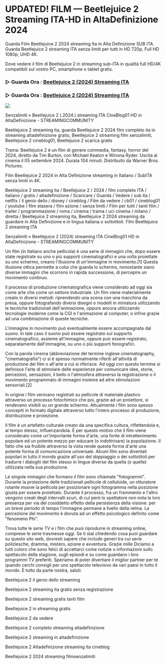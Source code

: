 # UPDATED! FILM — Beetlejuice 2 Streaming ITA-HD in AltaDefinizione 2024

Guarda Film Beetlejuice 2 2024 streaming Ita in Alta Definizione SUB ITA. Guarda Beetlejuice 2 streaming ITA senza limiti per tutti in HD 720p, Full HD 1080p, UHD 4K.

Dove vedere il film di Beetlejuice 2 in streaming sub-ITA in qualità full HD/4K compatibili sul vostro PC, smartphone o tablet gratis.

### ▷ Guarda Ora : [Beetlejuice 2 (2024) Streaming ITA](https://t.co/ine3RytYiw)

### ▷ Guarda Ora : [Beetlejuice 2 (2024) Streaming ITA](https://t.co/ine3RytYiw)

<p dir="auto"><a href="https://t.co/ine3RytYiw" title="PLAYHD" rel="nofollow"><img src="https://i.imgur.com/jhNGoEt.gif" style="max-width: 100%;"></a></p>

Senzalimiti » Beetlejuice 2 (.2024.) streaming ITA CineBlog01 HD in AltaDefinizione - STREAMINGCOMMUNITY

Beetlejuice 2 streaming ita, guarda Beetlejuice 2 2024 film completo ita in streaming altadefinizione gratis, Beetlejuice 2 streaming film senzalimiti, Beetlejuice 2 cineblog01, Beetlejuice 2 scarica gratis

Trama: Beetlejuice 2 è un film di genere commedia, fantasy, horror del 2024, diretto da Tim Burton, con Michael Keaton e Winona Ryder. Uscita al cinema il 05 settembre 2024. Durata 104 minuti. Distribuito da Warner Bros. Pictures.

Film Beetlejuice 2 2024 in Alta Definizione streaming in Italiano / SubITA senza limiti in 4K.

Beetlejuice 2 streaming ita / Beetlejuice 2 / 2024 / film completo ITA / italiano / gratis / altadefinizione / Scaricare / Guarda / Vedere / sub ita / netflix / il genio dello / disney / cineblog / Film da vedere / cb01 / cineblog01 / youtube / film stasera / film azione / senza limiti / Film per tutti / tanti film / trailer / programmazione / roma / cinema / trama / uci cinema / milano / diretta / Beetlejuice 2 streaming ita, Beetlejuice 2 2024 streaming da guardare in Alta Definizione e in lingua italiana o sottotitoli. Film Beetlejuice 2 streaming ITA

Senzalimiti » Beetlejuice 2 (2024) streaming ITA CineBlog01 HD in AltaDefinizione - STREAMINGCOMMUNITY

Un film (in Italiano anche pellicola) è una serie di immagini che, dopo essere state registrate su uno o più supporti cinematografici e una volta proiettate su uno schermo, creano l'illusione di un'immagine in movimento.[1] Questa illusione ottica permette a colui che guarda lo schermo, nonostante siano diverse immagini che scorrono in rapida successione, di percepire un movimento continuo.

Il processo di produzione cinematografica viene considerato ad oggi sia come arte che come un settore industriale. Un film viene materialmente creato in diversi metodi: riprendendo una scena con una macchina da presa, oppure fotografando diversi disegni o modelli in miniatura utilizzando le tecniche tradizionali dell'animazione, oppure ancora utilizzando tecnologie moderne come la CGI e l'animazione al computer, o infine grazie ad una combinazione di queste tecniche.

L'immagine in movimento può eventualmente essere accompagnata dal suono. In tale caso il suono può essere registrato sul supporto cinematografico, assieme all'immagine, oppure può essere registrato, separatamente dall'immagine, su uno o più supporti fonografici.

Con la parola cinema (abbreviazione del termine inglese cinematography, "cinematografia") ci si è spesso normalmente riferiti all'attività di produzione dei film o all'arte a cui si riferisce. Ad oggi con questo termine si definisce l'arte di stimolare delle esperienze per comunicare idee, storie, percezioni, sensazioni, il bello o l'atmosfera attraverso la registrazione o il movimento programmato di immagini insieme ad altre stimolazioni sensoriali.[2]

In origine i film venivano registrati su pellicole di materiale plastico attraverso un processo fotochimico che poi, grazie ad un proiettore, si rendevano visibili su un grande schermo. Attualmente i film sono spesso concepiti in formato digitale attraverso tutto l'intero processo di produzione, distribuzione e proiezione.

Il film è un artefatto culturale creato da una specifica cultura, riflettendola e, al tempo stesso, influenzandola. È per questo motivo che il film viene considerato come un'importante forma d'arte, una fonte di intrattenimento popolare ed un potente mezzo per educare (o indottrinare) la popolazione. Il fatto che sia fruibile attraverso la vista rende questa forma d'arte una potente forma di comunicazione universale. Alcuni film sono diventati popolari in tutto il mondo grazie all'uso del doppiaggio o dei sottotitoli per tradurre i dialoghi del film stesso in lingue diverse da quella (o quelle) utilizzata nella sua produzione.

Le singole immagini che formano il film sono chiamate "fotogrammi". Durante la proiezione delle tradizionali pellicole di celluloide, un otturatore rotante muove la pellicola per posizionare ogni fotogramma nella posizione giusta per essere proiettato. Durante il processo, fra un frammento e l'altro vengono creati degli intervalli scuri, di cui però lo spettatore non nota la loro presenza per via del cosiddetto effetto della persistenza della visione: per un breve periodo di tempo l'immagine permane a livello della retina. La percezione del movimento è dovuta ad un effetto psicologico definito come "fenomeno Phi".

Trova tutte le serie TV e i film che puoi riprodurre in streaming online, comprese le serie trasmesse oggi. Se ti stai chiedendo cosa puoi guardare su questo sito web, dovresti sapere che include generi tra cui serie poliziesche, dramma, mistero, azione e avventura. Grazie mille Diciamo a tutti coloro che sono felici di accettarci come notizie o informazioni sullo spettacolo della stagione, sugli episodi e su come guardano i loro programmi TV preferiti. Speriamo di poter diventare il miglior partner per te quando cerchi consigli per uno spettacolo televisivo da vari paesi in tutto il mondo. È tutto da parte nostra, saluti. 

Beetlejuice 2 il genio dello streaming

Beetlejuice 2 streaming ita gratis senza registrazione

Beetlejuice 2 streaming gratis tanti film

Beetlejuice 2 in streaming gratis

Beetlejuice 2 da vedere

Beetlejuice 2 completo streaming altadefinizione

Beetlejuice 2 streaming in altadefinizione

Beetlejuice 2 Altadefinizione streaming ita cineblog

Beetlejuice 2 2024 streaming filmsenzalimiti
